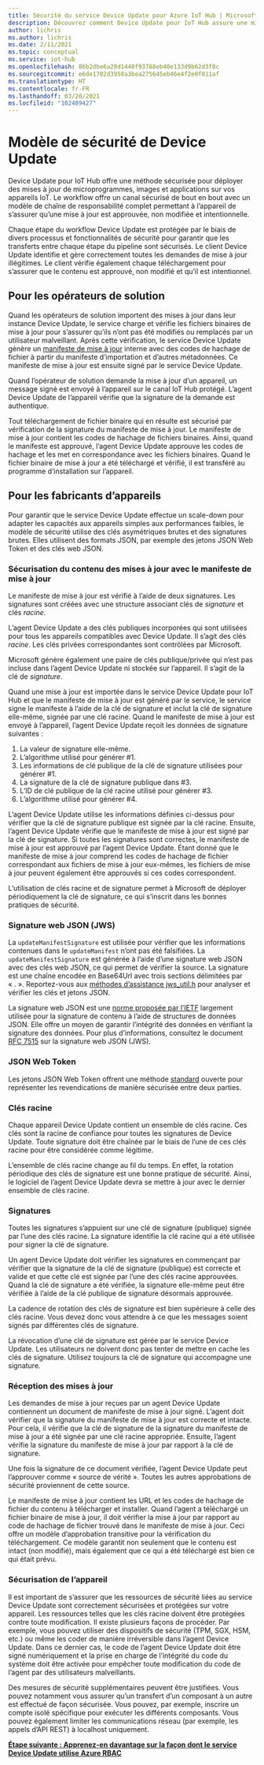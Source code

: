 ```yaml
---
title: Sécurité du service Device Update pour Azure IoT Hub | Microsoft Docs
description: Découvrez comment Device Update pour IoT Hub assure une mise à jour sûre des appareils.
author: lichris
ms.author: lichris
ms.date: 2/11/2021
ms.topic: conceptual
ms.service: iot-hub
ms.openlocfilehash: 86b2dbe6a28d1440f93788eb40e133d9b62d3f0c
ms.sourcegitcommit: e6de1702d3958a3bea275645eb46e4f2e0f011af
ms.translationtype: HT
ms.contentlocale: fr-FR
ms.lasthandoff: 03/20/2021
ms.locfileid: "102489427"
---
```

# <a name="device-update-security-model"></a>Modèle de sécurité de Device Update

Device Update pour IoT Hub offre une méthode sécurisée pour déployer des mises à jour de microprogrammes, images et applications sur vos appareils IoT. Le workflow offre un canal sécurisé de bout en bout avec un modèle de chaîne de responsabilité complet permettant à l’appareil de s’assurer qu’une mise à jour est approuvée, non modifiée et intentionnelle.

Chaque étape du workflow Device Update est protégée par le biais de divers processus et fonctionnalités de sécurité pour garantir que les transferts entre chaque étape du pipeline sont sécurisés. Le client Device Update identifie et gère correctement toutes les demandes de mise à jour illégitimes. Le client vérifie également chaque téléchargement pour s’assurer que le contenu est approuvé, non modifié et qu’il est intentionnel.

## <a name="for-solution-operators"></a>Pour les opérateurs de solution

Quand les opérateurs de solution importent des mises à jour dans leur instance Device Update, le service charge et vérifie les fichiers binaires de mise à jour pour s’assurer qu’ils n’ont pas été modifiés ou remplacés par un utilisateur malveillant. Après cette vérification, le service Device Update génère un [manifeste de mise à jour](./update-manifest.md) interne avec des codes de hachage de fichier à partir du manifeste d’importation et d’autres métadonnées. Ce manifeste de mise à jour est ensuite signé par le service Device Update.

Quand l’opérateur de solution demande la mise à jour d’un appareil, un message signé est envoyé à l’appareil sur le canal IoT Hub protégé. L’agent Device Update de l’appareil vérifie que la signature de la demande est authentique. 

Tout téléchargement de fichier binaire qui en résulte est sécurisé par vérification de la signature du manifeste de mise à jour. Le manifeste de mise à jour contient les codes de hachage de fichiers binaires. Ainsi, quand le manifeste est approuvé, l’agent Device Update approuve les codes de hachage et les met en correspondance avec les fichiers binaires. Quand le fichier binaire de mise à jour a été téléchargé et vérifié, il est transféré au programme d’installation sur l’appareil.

## <a name="for-device-builders"></a>Pour les fabricants d’appareils

Pour garantir que le service Device Update effectue un scale-down pour adapter les capacités aux appareils simples aux performances faibles, le modèle de sécurité utilise des clés asymétriques brutes et des signatures brutes. Elles utilisent des formats JSON, par exemple des jetons JSON Web Token et des clés web JSON.

### <a name="securing-update-content-via-the-update-manifest"></a>Sécurisation du contenu des mises à jour avec le manifeste de mise à jour

Le manifeste de mise à jour est vérifié à l’aide de deux signatures. Les signatures sont créées avec une structure associant clés de *signature* et clés *racine*.

L’agent Device Update a des clés publiques incorporées qui sont utilisées pour tous les appareils compatibles avec Device Update. Il s’agit des clés *racine*. Les clés privées correspondantes sont contrôlées par Microsoft.

Microsoft génère également une paire de clés publique/privée qui n’est pas incluse dans l’agent Device Update ni stockée sur l’appareil. Il s’agit de la clé de *signature*.

Quand une mise à jour est importée dans le service Device Update pour IoT Hub et que le manifeste de mise à jour est généré par le service, le service signe le manifeste à l’aide de la clé de signature et inclut la clé de signature elle-même, signée par une clé racine. Quand le manifeste de mise à jour est envoyé à l’appareil, l’agent Device Update reçoit les données de signature suivantes :

1. La valeur de signature elle-même.
2. L’algorithme utilisé pour générer #1.
3. Les informations de clé publique de la clé de signature utilisées pour générer #1.
4. La signature de la clé de signature publique dans #3.
5. L’ID de clé publique de la clé racine utilisé pour générer #3.
6. L’algorithme utilisé pour générer #4.

L’agent Device Update utilise les informations définies ci-dessus pour vérifier que la clé de signature publique est signée par la clé racine. Ensuite, l’agent Device Update vérifie que le manifeste de mise à jour est signé par la clé de signature. Si toutes les signatures sont correctes, le manifeste de mise à jour est approuvé par l’agent Device Update. Étant donné que le manifeste de mise à jour comprend les codes de hachage de fichier correspondant aux fichiers de mise à jour eux-mêmes, les fichiers de mise à jour peuvent également être approuvés si ces codes correspondent.

L’utilisation de clés racine et de signature permet à Microsoft de déployer périodiquement la clé de signature, ce qui s’inscrit dans les bonnes pratiques de sécurité.

### <a name="json-web-signature-jws"></a>Signature web JSON (JWS)

La `updateManifestSignature` est utilisée pour vérifier que les informations contenues dans le `updateManifest` n’ont pas été falsifiées. La `updateManifestSignature` est générée à l’aide d’une signature web JSON avec des clés web JSON, ce qui permet de vérifier la source. La signature est une chaîne encodée en Base64Url avec trois sections délimitées par « . ».  Reportez-vous aux [méthodes d’assistance jws_util.h](https://github.com/Azure/iot-hub-device-update/tree/main/src/utils/jws_utils) pour analyser et vérifier les clés et jetons JSON.

La signature web JSON est une [norme proposée par l’IETF](https://tools.ietf.org/html/rfc7515) largement utilisée pour la signature de contenu à l’aide de structures de données JSON. Elle offre un moyen de garantir l’intégrité des données en vérifiant la signature des données. Pour plus d’informations, consultez le document [RFC 7515](https://www.rfc-editor.org/info/rfc7515) sur la signature web JSON (JWS).

### <a name="json-web-token"></a>JSON Web Token

Les jetons JSON Web Token offrent une méthode [standard](https://tools.ietf.org/html/rfc7519) ouverte pour représenter les revendications de manière sécurisée entre deux parties.

### <a name="root-keys"></a>Clés racine

Chaque appareil Device Update contient un ensemble de clés racine. Ces clés sont la racine de confiance pour toutes les signatures de Device Update. Toute signature doit être chaînée par le biais de l’une de ces clés racine pour être considérée comme légitime.

L’ensemble de clés racine change au fil du temps. En effet, la rotation périodique des clés de signature est une bonne pratique de sécurité. Ainsi, le logiciel de l’agent Device Update devra se mettre à jour avec le dernier ensemble de clés racine. 

### <a name="signatures"></a>Signatures

Toutes les signatures s’appuient sur une clé de signature (publique) signée par l’une des clés racine. La signature identifie la clé racine qui a été utilisée pour signer la clé de signature. 

Un agent Device Update doit vérifier les signatures en commençant par vérifier que la signature de la clé de signature (publique) est correcte et valide et que cette clé est signée par l’une des clés racine approuvées. Quand la clé de signature a été vérifiée, la signature elle-même peut être vérifiée à l’aide de la clé publique de signature désormais approuvée.

La cadence de rotation des clés de signature est bien supérieure à celle des clés racine. Vous devez donc vous attendre à ce que les messages soient signés par différentes clés de signature. 

La révocation d’une clé de signature est gérée par le service Device Update. Les utilisateurs ne doivent donc pas tenter de mettre en cache les clés de signature. Utilisez toujours la clé de signature qui accompagne une signature.

### <a name="receiving-updates"></a>Réception des mises à jour

Les demandes de mise à jour reçues par un agent Device Update contiennent un document de manifeste de mise à jour signé. L’agent doit vérifier que la signature du manifeste de mise à jour est correcte et intacte. Pour cela, il vérifie que la clé de signature de la signature du manifeste de mise à jour a été signée par une clé racine appropriée. Ensuite, l’agent vérifie la signature du manifeste de mise à jour par rapport à la clé de signature.

Une fois la signature de ce document vérifiée, l’agent Device Update peut l’approuver comme « source de vérité ». Toutes les autres approbations de sécurité proviennent de cette source. 

Le manifeste de mise à jour contient les URL et les codes de hachage de fichier du contenu à télécharger et installer. Quand l’agent a téléchargé un fichier binaire de mise à jour, il doit vérifier la mise à jour par rapport au code de hachage de fichier trouvé dans le manifeste de mise à jour. Ceci offre un modèle d’approbation transitive pour la vérification du téléchargement. Ce modèle garantit non seulement que le contenu est intact (non modifié), mais également que ce qui a été téléchargé est bien ce qui était prévu. 

### <a name="securing-the-device"></a>Sécurisation de l’appareil

Il est important de s’assurer que les ressources de sécurité liées au service Device Update sont correctement sécurisées et protégées sur votre appareil. Les ressources telles que les clés racine doivent être protégées contre toute modification. Il existe plusieurs façons de procéder. Par exemple, vous pouvez utiliser des dispositifs de sécurité (TPM, SGX, HSM, etc.) ou même les coder de manière irréversible dans l’agent Device Update. Dans ce dernier cas, le code de l’agent Device Update doit être signé numériquement et la prise en charge de l’intégrité du code du système doit être activée pour empêcher toute modification du code de l’agent par des utilisateurs malveillants.

Des mesures de sécurité supplémentaires peuvent être justifiées. Vous pouvez notamment vous assurer qu’un transfert d’un composant à un autre est effectué de façon sécurisée. Vous pouvez, par exemple, inscrire un compte isolé spécifique pour exécuter les différents composants. Vous pouvez également limiter les communications réseau (par exemple, les appels d’API REST) à localhost uniquement.

**[Étape suivante : Apprenez-en davantage sur la façon dont le service Device Update utilise Azure RBAC](.\device-update-control-access.md)**